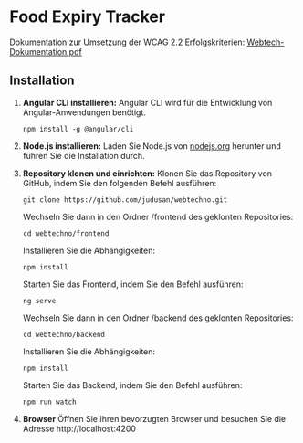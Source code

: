 # Food Expiry Tracker
Dokumentation zur Umsetzung der WCAG 2.2 Erfolgskriterien: [Webtech-Dokumentation.pdf](https://github.com/user-attachments/files/17052488/Webtech-Dokumentation.pdf)

## Installation
1. **Angular CLI installieren:** Angular CLI wird für die Entwicklung von Angular-Anwendungen benötigt.
    ```
    npm install -g @angular/cli
    ```

2. **Node.js installieren:** Laden Sie Node.js von [nodejs.org](https://nodejs.org) herunter und führen Sie die Installation durch.

3. **Repository klonen und einrichten:** Klonen Sie das Repository von GitHub, indem Sie den folgenden Befehl ausführen:
    ```
   git clone https://github.com/judusan/webtechno.git
     ```
    Wechseln Sie dann in den Ordner /frontend des geklonten Repositories:
     ```
     cd webtechno/frontend
     ```
     Installieren Sie die Abhängigkeiten:
     ```
     npm install
     ```
   Starten Sie das Frontend, indem Sie den Befehl ausführen:
     ```
     ng serve
     ```
    Wechseln Sie dann in den Ordner /backend des geklonten Repositories:
     ```
     cd webtechno/backend
     ```
     Installieren Sie die Abhängigkeiten:
     ```
     npm install
     ```
     Starten Sie das Backend, indem Sie den Befehl ausführen:
     ```
     npm run watch
     ```
5. **Browser** Öffnen Sie Ihren bevorzugten Browser und besuchen Sie die Adresse http://localhost:4200
